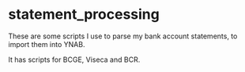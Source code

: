 # statement_processing
These are some scripts I use to parse my bank account statements, to import them into YNAB.

It has scripts for BCGE, Viseca and BCR. 
